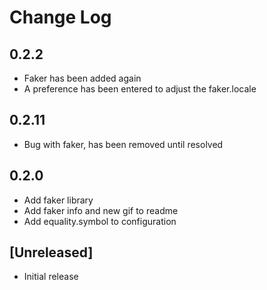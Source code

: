 # Change Log

## 0.2.2
- Faker has been added again
- A preference has been entered to adjust the faker.locale

## 0.2.11
- Bug with faker, has been removed until resolved

## 0.2.0
- Add faker library
- Add faker info and new gif to readme
- Add equality.symbol to configuration

## [Unreleased]
- Initial release
